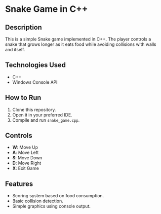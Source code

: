 # Snake Game in C++

## Description

This is a simple Snake game implemented in C++. The player controls a snake that grows longer as it eats food while avoiding collisions with walls and itself.

## Technologies Used

- C++
- Windows Console API

## How to Run

1. Clone this repository.
2. Open it in your preferred IDE.
3. Compile and run `snake_game.cpp`.

## Controls

- **W**: Move Up
- **A**: Move Left
- **S**: Move Down
- **D**: Move Right
- **X**: Exit Game

## Features

- Scoring system based on food consumption.
- Basic collision detection.
- Simple graphics using console output.


